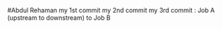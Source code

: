 #Abdul Rehaman
my 1st commit 
my 2nd commit
my 3rd commit : Job A (upstream to downstream) to Job B
